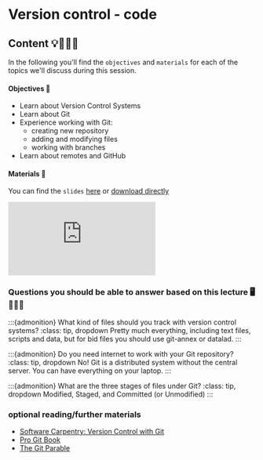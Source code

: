 # Version control - code

## Content 💡👩🏽‍🏫  

In the following you'll find the `objectives` and `materials` for each of the topics we'll discuss during this session.

#### Objectives 📍
- Learn about Version Control Systems
- Learn about Git
- Experience working with Git:
    - creating new repository
    - adding and modifying files
    - working with branches
- Learn about remotes and GitHub

#### Materials 📓

You can find the `slides` [here](https://www.dropbox.com/s/xgey7kau40l397v/EuropeReproNim-Git.pdf?dl=0) or [download directly](https://www.dropbox.com/s/xgey7kau40l397v/EuropeReproNim-Git.pdf?dl=1)

<embed src="https://www.dropbox.com/s/xgey7kau40l397v/EuropeReproNim-Git.pdf?dl=1" type="application/pdf">


### Questions you should be able to answer based on this lecture 🖥️✍🏽📖

:::{admonition} What kind of files should you track with version control systems?
:class: tip, dropdown
Pretty much everything, including text files, scripts and data, but for bid files you should use git-annex or datalad.
:::

:::{admonition} Do you need internet to work with your Git repository?
:class: tip, dropdown
No! Git is a distributed system without the central server. You can have everything on your laptop.
:::


:::{admonition} What are the three stages of files under Git?
:class: tip, dropdown
Modified, Staged, and Committed (or Unmodified)
:::



### optional reading/further materials

- [Software Carpentry: Version Control with Git](https://swcarpentry.github.io/git-novice/)
- [Pro Git Book](https://git-scm.com/book/en/v2)
- [The Git Parable](https://tom.preston-werner.com/2009/05/19/the-git-parable.html)